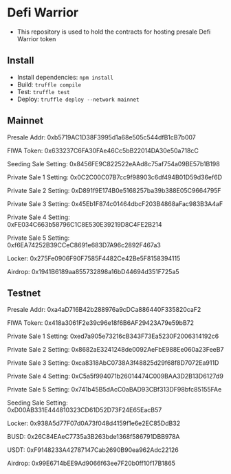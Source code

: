 # Defi Warrior

- This repository is used to hold the contracts for hosting presale Defi Warrior token

## Install

- Install dependencies: `npm install`
- Build: `truffle compile`
- Test: `truffle test`
- Deploy: `truffle deploy --network mainnet`

## Mainnet

Presale Addr: 0xb5719AC1D38F3995d1a68e505c544dfB1cB7b007

FIWA Token: 0x633237C6FA30FAe46Cc5bB22014DA30e50a718cC

Seeding Sale Setting: 0x8456FE9C822522eAAd8c75af754a09BE57b1B198

Private Sale 1 Setting: 0x0C2C00C07B7cc9f98903c6df494B01D59d36ef6D

Private Sale 2 Setting: 0xD891f9E174B0e5168257ba39b388E05C9664795F

Private Sale 3 Setting: 0x45Eb1F874c01464dbcF203B4868aFac983B3A4aF

Private Sale 4 Setting: 0xFE034C663b58796C1C8E530E39219D8C4FE2B214

Private Sale 5 Setting: 0xf6EA74252B39CCeC8691e683D7A96c2892F467a3

Locker: 0x275Fe0906F90F7585F4482Ce42Be5F8158394115

Airdrop: 0x1941B6189aa855732898a16bD44694d351F725a5

## Testnet

Presale Addr: 0xa4aD716B42b288976a9cDCa886440F335820caF2

FIWA Token: 0x418a3061F2e39c96e18f6B6AF29423A79e59bB72

Private Sale 1 Setting: 0xed7a905e73216cB343F73Ea5230F2006314192c6

Private Sale 2 Setting: 0x8682aE3241248de0092AeFbE988Ee060a23FeeB7

Private Sale 3 Setting: 0xca8318AbC0738A3f48825d29f68f8D7072Ea911D

Private Sale 4 Setting: 0xC5a5f994071b26014474C009BAA3D2B13D6127d9

Private Sale 5 Setting: 0x741b45B5dAcC0aBAD93CBf313DF98bfc85155FAe

Seeding Sale Setting: 0xD00AB331E444810323CD61D52D73F24E65EacB57

Locker: 0x938A5d77F07d0A73f048d4159f1e6e2EC85DdB32

BUSD: 0x26C84EAeC7735a3B263bde1368f586791DBB978A

USDT: 0xF9148233A42787147Cab2690B90ea962Adc22126

Airdrop: 0x99E6714bEE9Ad9066f63ee7F20b0ff10f17B1865